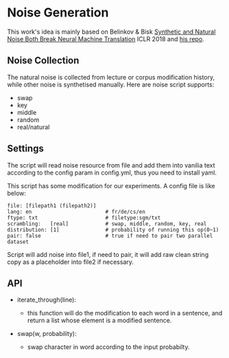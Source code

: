 # Noise Generation
This work's idea is mainly based on Belinkov & Bisk [Synthetic and Natural Noise Both Break Neural Machine Translation](https://arxiv.org/abs/1711.02173) ICLR 2018 and [his repo](https://github.com/ybisk/charNMT-noise).

## Noise Collection
The natural noise is collected from lecture or corpus modification history, while other noise is synthetised manually. Here are noise script supports:
+ swap
+ key
+ middle
+ random
+ real/natural

## Settings
The script will read noise resource from file and add them into vanilia text according to the config param in config.yml, thus you need to install yaml.

This script has some modification for our experiments. A config file is like below:
```
file: [filepath1 (filepath2)]
lang: en                        # fr/de/cs/en
ftype: txt                      # filetype:sgm/txt
scrambling:   [real]            # swap, middle, random, key, real
distribution: [1]               # probability of running this op(0~1)
pair: false                     # true if need to pair two parallel dataset
```

Script will add noise into file1, if need to pair, it will add raw clean string copy as a placeholder into file2 if necessary.

## API
+ iterate_through(line):
  + this function will do the modification to each word in a sentence, and return a list whose element is a modified sentence.

+ swap(w, probability):
  + swap character in word according to the input probabilty.
